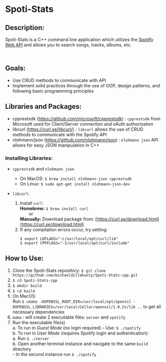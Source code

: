 # Spoti-Stats
## Description:
Spoti-Stats is a C++ command line application which utilizes the [Spotify Web API](https://developer.spotify.com/documentation/web-api) and allows you to search songs, tracks, albums, etc.

</br>**Goals:**
---
- Use CRUD methods to communicate with API 
- Implement solid practices through the use of OOP, design patterns, and following basic programming principles

## Libraries and Packages:
- cpprestsdk (https://github.com/microsoft/cpprestsdk) : `cpprestsdk` from Microsoft used for Client/Server connection and oAuth authorization
- libcurl (https://curl.se/libcurl/) : `libcurl` allows the use of CRUD methods to communicate with the Spotify API
- nlohmann/json (https://github.com/nlohmann/json) : `nlohmann json` API allows for easy JSON manipulation in C++

### Installing Libraries:
- `cpprestsdk` and `nlohmann json`
  - On MacOS: `$ brew install nlohmann-json cpprestsdk`
  - On Linux: `$ sudo apt-get install nlohmann-json-dev`

- `libcurl`:
  1) Install `curl`: </br>
     **Homebrew:** `$ brew install curl`   
     &emsp;&emsp;or   
     **Manually:** Download package from: [https://curl.se/download.html](https://curl.se/download.html)
  3) If any compilation errors occur, try setting:
     ```
     $ export LDFLAGS="-L/usr/local/opt/curl/lib"
     $ export CPPFLAGS="-I/usr/local/opt/curl/include"
     ```

## How to Use:
1) Clone the Spoti-Stats repository: `$ git clone https://github.com/michaeldillahunty/Spoti-Stats-cpp.git`
2) `$ cd Spoti-Stats-cpp`
3) `$ mkdir build`
4) `$ cd build`
5) On MacOS:   
      Run `$ cmake -DOPENSSL_ROOT_DIR=/usr/local/opt/openssl -DOPENSSL_LIBRARIES=/usr/local/Cellar/openssl/1.0.2s/lib ..` to get all necessary dependencies
7) `make` : will create 2 executable files: `server` and `spotify`
8) Run the executable file(s)  
   a. To run in *Guest Mode* (no login required) - Use: `$ ./spotify`   
   b. To run in *User Mode* (requires Spotify login and authentication):   
      a. Run `$ ./server`   
      b. Open another terminal instance and navigate to the same `build` directory    
         - In the second instance run `$ ./spotify`
